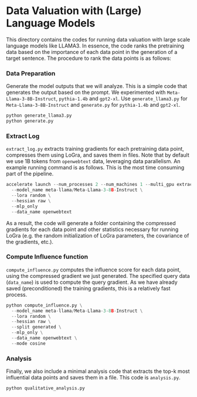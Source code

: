 # Data Valuation with (Large) Language Models

This directory contains the codes for running data valuation with large scale
language models like LLAMA3. In essence, the code ranks the pretraining data
based on the importance of each data point in the generation of a target sentence.
The procedure to rank the data points is as follows:

### Data Preparation
Generate the model outputs that we will analyze. This is a simple code that
generates the output based on the prompt. We experimented with
`Meta-Llama-3-8B-Instruct`, `pythia-1.4b` and `gpt2-xl`. Use `generate_llama3.py`
for `Meta-Llama-3-8B-Instruct` and `generate.py` for `pythia-1.4b` and `gpt2-xl`.

```python
python generate_llama3.py
python generate.py
```

### Extract Log

`extract_log.py` extracts training gradients for each pretraining data point,
compresses them using LoGra, and saves them in files. Note that by default we
use 1B tokens from `openwebtext` data, leveraging data parallelism. An example
running command is as follows. This is the most time consuming part of the pipeline.

```python
accelerate launch --num_processes 2 --num_machines 1 --multi_gpu extract_log.py \
  --model_name meta-llama/Meta-Llama-3-8B-Instruct \
  --lora random \
  --hessian raw \
  --mlp_only
  --data_name openwebtext
```
As a result, the code will generate a folder containing the compressed gradients
for each data point and other statistics necessary for running LoGra (e.g. the
random initialization of LoGra parameters, the covariance of the gradients, etc.).

### Compute Influence function
`compute_influence.py` computes the influence score for each data point, using
the compressed gradient we just generated. The specified query data (`data_name`)
is used to compute the query gradient. As we have already saved (preconditioned)
the training gradients, this is a relatively fast process.

```python
python compute_influence.py \
  --model_name meta-llama/Meta-Llama-3-8B-Instruct \
  --lora random \
  --hessian raw \
  --split generated \
  --mlp_only \
  --data_name openwebtext \
  --mode cosine
```

### Analysis
Finally, we also include a minimal analysis code that extracts the top-k most
influential data points and saves them in a file. This code is `analysis.py`.

```bash
python qualitative_analysis.py
```
